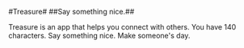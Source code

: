 #Treasure#
##Say something nice.##

Treasure is an app that helps you connect with others. You have 140 characters. Say something nice. Make someone's day.
